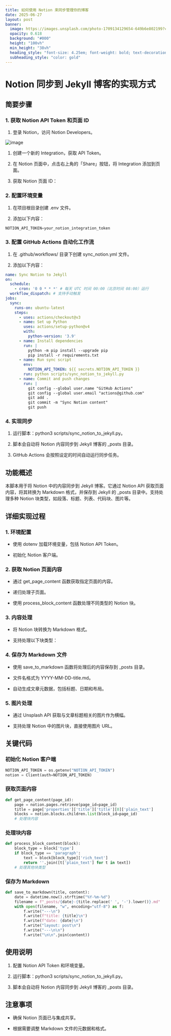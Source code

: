 ```yaml
---
title: 如何使用 Notion 来同步管理你的博客
date: 2025-06-27
layout: post
banner:
  image: https://images.unsplash.com/photo-1709134129654-649b6e802199?crop=entropy&cs=tinysrgb&fit=max&fm=jpg&ixid=M3w2OTIwMzJ8MHwxfHJhbmRvbXx8fHx8fHx8fDE3NTEwMTk4NDR8&ixlib=rb-4.1.0&q=80&w=1080
  opacity: 0.618
  background: "#000"
  height: "100vh"
  min_height: "38vh"
  heading_style: "font-size: 4.25em; font-weight: bold; text-decoration: underline"
  subheading_style: "color: gold"
---
```


# Notion 同步到 Jekyll 博客的实现方式

## 简要步骤

### 1. 获取 Notion API Token 和页面 ID

1. 登录 Notion，访问 Notion Developers。

![image](https://prod-files-secure.s3.us-west-2.amazonaws.com/a7a0cc5a-89b9-4cda-8686-1fba0ca52f40/d19c1afe-dea5-4312-9333-786b0ba83054/image.png?X-Amz-Algorithm=AWS4-HMAC-SHA256&X-Amz-Content-Sha256=UNSIGNED-PAYLOAD&X-Amz-Credential=ASIAZI2LB4663LV2X5SI%2F20250627%2Fus-west-2%2Fs3%2Faws4_request&X-Amz-Date=20250627T102404Z&X-Amz-Expires=3600&X-Amz-Security-Token=IQoJb3JpZ2luX2VjEHoaCXVzLXdlc3QtMiJHMEUCIQDUDCiRV65qkCrQxQAQZlGI07DjjbhcvxYchOSsoTHcLgIgYvAp6L3M1muuaPen%2Fk%2BczWPQlEY91hVA8Wz%2FbcN%2FSVMq%2FwMIcxAAGgw2Mzc0MjMxODM4MDUiDEVsnNwjwsMsf6AQOCrcA4fxYtI7PE3lPH6YgPXZRlJDmZ2th5Mzf7BamPdqSI2%2BsGnW4RiFx4lxUORu42Cw0VbieWyViOoinQl%2FkDsLhU2CHxpVSv%2B%2BWdAlnsBYyl14KQBj6qz8YWqMpwJsA7O01yGzAKsbSmcjJf3Y0Y5zjmS4OE%2BFb4XwDw6T%2BJbSogOb%2Bpvrp4O6AT0fCPeDkY8gJ%2FQZ4oj2weWYtHavbGx36a9FYSSaTzfrCKu2Jl9wwZhPThdTewaXkObRd9Qyj%2FUlXtink3OFUDWGbGMLDuCPPZFuvPq3EFxJNYpAJ7iQX7p021j8FSKTINUJsnPEAsxFT8ARrYvWgwkkOS3zdEgI12lEl45%2FVBzQZ8CpMIPUt%2B6y33vge8xq%2BYLlypKLzCC%2Fxbr%2FcJd3PK1VgtPKsgflYDZchMP2NUApjP6xz4sWMBQVJbelnxdIXaG6ekqTKDsPhFiMMfhdMj8PUZg4bNtpK5xzI22KmWpGXbCgMh6xL6a3xMZXuQlkmDuZMTh%2Bjns56XhH%2FYepD0tJqJLa1xa3ZEEgQoCTvhGKvtEziVXN%2BeqjjjucqBPMIgYeUvMpmDKySZdwJY%2BWHnFWJNiCtpfB4pM2oAbgqx1R70Qo5EAB0INxTikuaUVTAy7nZwNYMKbT%2BcIGOqUBr65DXvZ%2FyCBvk%2BvrtA5zQu7%2B4L%2BDbZT7BnVODAjOeTZRYN3fGDmoqCOl6JuOfmggtJaZRiZxwcCDb01JPDwZUX6wHKY5pn70G4XbRcP6uGrO11fg98cJyqTbyg8l88WMz9bqU11JLZ8fIBM8R4IG9sm2zu1%2F%2Fw69RYvqN7Cy1Wzd1qVqiITaUlzxohIBBsjrgpc%2BAY%2FrdtIk%2BHtNtx%2B0idyog2aI&X-Amz-Signature=cfc9f2e5f736060147c81b19894add0cae902554871c10a00508cda30dd30322&X-Amz-SignedHeaders=host&x-amz-checksum-mode=ENABLED&x-id=GetObject)

1. 创建一个新的 Integration，获取 API Token。

1. 在 Notion 页面中，点击右上角的「Share」按钮，将 Integration 添加到页面。

1. 获取 Notion 页面 ID：


### 2. 配置环境变量

1. 在项目根目录创建 .env 文件。

1. 添加以下内容：

```javascript
NOTION_API_TOKEN=your_notion_integration_token
```

### 3. 配置 GitHub Actions 自动化工作流

1. 在 .github/workflows/ 目录下创建 sync_notion.yml 文件。

1. 添加以下内容：

```yaml
name: Sync Notion to Jekyll
on:
  schedule:
    - cron: '0 0 * * *' # 每天 UTC 时间 00:00（北京时间 08:00）运行
  workflow_dispatch: # 支持手动触发
jobs:
  sync:
    runs-on: ubuntu-latest
    steps:
      - uses: actions/checkout@v3
      - name: Set up Python
        uses: actions/setup-python@v4
        with:
          python-version: '3.9'
      - name: Install dependencies
        run: |
          python -m pip install --upgrade pip
          pip install -r requirements.txt
      - name: Run sync script
        env:
          NOTION_API_TOKEN: ${{ secrets.NOTION_API_TOKEN }}
        run: python scripts/sync_notion_to_jekyll.py
      - name: Commit and push changes
        run: |
          git config --global user.name "GitHub Actions"
          git config --global user.email "actions@github.com"
          git add .
          git commit -m "Sync Notion content"
          git push
```

### 4. 实现同步

1. 运行脚本：python3 scripts/sync_notion_to_jekyll.py。

1. 脚本会自动将 Notion 内容同步到 Jekyll 博客的 _posts 目录。

1. GitHub Actions 会按照设定的时间自动运行同步任务。

## 功能概述

本脚本用于将 Notion 中的内容同步到 Jekyll 博客。它通过 Notion API 获取页面内容，将其转换为 Markdown 格式，并保存到 Jekyll 的 _posts 目录中。支持处理多种 Notion 块类型，如段落、标题、列表、代码块、图片等。

## 详细实现过程

### 1. 环境配置

- 使用 dotenv 加载环境变量，包括 Notion API Token。

- 初始化 Notion 客户端。

### 2. 获取 Notion 页面内容

- 通过 get_page_content 函数获取指定页面的内容。

- 递归处理子页面。

- 使用 process_block_content 函数处理不同类型的 Notion 块。

### 3. 内容处理

- 将 Notion 块转换为 Markdown 格式。

- 支持处理以下块类型：


### 4. 保存为 Markdown 文件

- 使用 save_to_markdown 函数将处理后的内容保存到 _posts 目录。

- 文件名格式为 YYYY-MM-DD-title.md。

- 自动生成文章元数据，包括标题、日期和布局。

### 5. 图片处理

- 通过 Unsplash API 获取与文章标题相关的图片作为横幅。

- 支持处理 Notion 中的图片块，直接使用图片 URL。

## 关键代码

### 初始化 Notion 客户端

```python
NOTION_API_TOKEN = os.getenv("NOTION_API_TOKEN")
notion = Client(auth=NOTION_API_TOKEN)
```

### 获取页面内容

```python
def get_page_content(page_id):
    page = notion.pages.retrieve(page_id=page_id)
    title = page['properties']['title']['title'][0]['plain_text']
    blocks = notion.blocks.children.list(block_id=page_id)
    # 处理块内容
```

### 处理块内容

```python
def process_block_content(block):
    block_type = block['type']
    if block_type == 'paragraph':
        text = block[block_type]['rich_text']
        return ''.join([t['plain_text'] for t in text])
    # 处理其他块类型
```

### 保存为 Markdown

```python
def save_to_markdown(title, content):
    date = datetime.now().strftime("%Y-%m-%d")
    filename = f"_posts/{date}-{title.replace(' ', '-').lower()}.md"
    with open(filename, "w", encoding="utf-8") as f:
        f.write("---\n")
        f.write(f"title: {title}\n")
        f.write(f"date: {date}\n")
        f.write("layout: post\n")
        f.write("---\n\n")
        f.write("\n\n".join(content))
```

## 使用说明

1. 配置 Notion API Token 和环境变量。

1. 运行脚本：python3 scripts/sync_notion_to_jekyll.py。

1. 脚本会自动将 Notion 内容同步到 Jekyll 博客的 _posts 目录。

## 注意事项

- 确保 Notion 页面已与集成共享。

- 根据需要调整 Markdown 文件的元数据和格式。